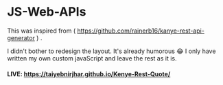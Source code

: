 # JS-Web-APIs

This was inspired from ( https://github.com/rainerb16/kanye-rest-api-generator ) .

I didn't bother to redesign the layout. It's already humorous 😂 I only have written my own custom javaScript and leave the rest as it is.

#### LIVE: https://taiyebnirjhar.github.io/Kenye-Rest-Quote/
